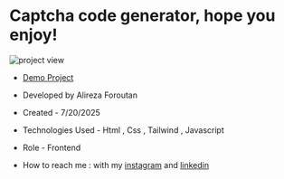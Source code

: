 # Captcha code generator, hope you enjoy!

![project view](https://github.com/user-attachments/assets/7a7d0ef1-1dd2-463e-9edb-89734b888432)

- [Demo Project](https://alireza-foroutan.github.io/Captcha-code/)

- Developed by Alireza Foroutan

- Created - 7/20/2025
 
- Technologies Used - Html , Css , Tailwind , Javascript
 
- Role - Frontend

- How to reach me : with my [instagram](https://instagram.com/alireza_foroutan_web) and [linkedin](www.linkedin.com/in/alireza-foroutan-90a893302)
